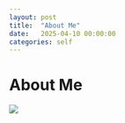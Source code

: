 ```yaml
---
layout: post
title:  "About Me"
date:   2025-04-10 00:00:00
categories: self 
---
```

# About Me

![](kcna-kubernetes-anc-cloud-native-associate.png)
